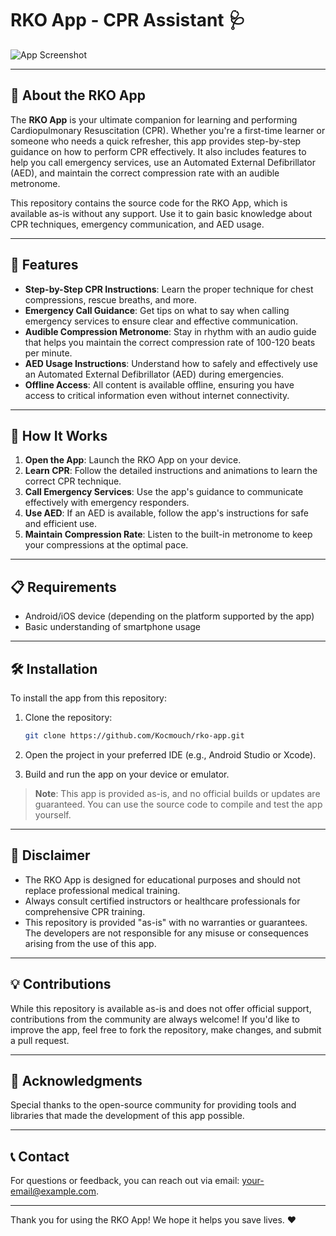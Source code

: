 # RKO App - CPR Assistant 🩺

![App Screenshot](https://i.imgur.com/Uu1zwoq.png)

---

## 🌟 About the RKO App

The **RKO App** is your ultimate companion for learning and performing Cardiopulmonary Resuscitation (CPR). Whether you're a first-time learner or someone who needs a quick refresher, this app provides step-by-step guidance on how to perform CPR effectively. It also includes features to help you call emergency services, use an Automated External Defibrillator (AED), and maintain the correct compression rate with an audible metronome.

This repository contains the source code for the RKO App, which is available as-is without any support. Use it to gain basic knowledge about CPR techniques, emergency communication, and AED usage.

---

## 🚀 Features

- **Step-by-Step CPR Instructions**: Learn the proper technique for chest compressions, rescue breaths, and more.
- **Emergency Call Guidance**: Get tips on what to say when calling emergency services to ensure clear and effective communication.
- **Audible Compression Metronome**: Stay in rhythm with an audio guide that helps you maintain the correct compression rate of 100-120 beats per minute.
- **AED Usage Instructions**: Understand how to safely and effectively use an Automated External Defibrillator (AED) during emergencies.
- **Offline Access**: All content is available offline, ensuring you have access to critical information even without internet connectivity.

---

## 📱 How It Works

1. **Open the App**: Launch the RKO App on your device.
2. **Learn CPR**: Follow the detailed instructions and animations to learn the correct CPR technique.
3. **Call Emergency Services**: Use the app's guidance to communicate effectively with emergency responders.
4. **Use AED**: If an AED is available, follow the app's instructions for safe and efficient use.
5. **Maintain Compression Rate**: Listen to the built-in metronome to keep your compressions at the optimal pace.

---

## 📋 Requirements

- Android/iOS device (depending on the platform supported by the app)
- Basic understanding of smartphone usage

---

## 🛠️ Installation

To install the app from this repository:

1. Clone the repository:
   ```bash
   git clone https://github.com/Kocmouch/rko-app.git
   ```

2. Open the project in your preferred IDE (e.g., Android Studio or Xcode).

3. Build and run the app on your device or emulator.

> **Note**: This app is provided as-is, and no official builds or updates are guaranteed. You can use the source code to compile and test the app yourself.

---

## 📝 Disclaimer

- The RKO App is designed for educational purposes and should not replace professional medical training.
- Always consult certified instructors or healthcare professionals for comprehensive CPR training.
- This repository is provided "as-is" with no warranties or guarantees. The developers are not responsible for any misuse or consequences arising from the use of this app.

---

## 💡 Contributions

While this repository is available as-is and does not offer official support, contributions from the community are always welcome! If you'd like to improve the app, feel free to fork the repository, make changes, and submit a pull request.

---

## 🙏 Acknowledgments

Special thanks to the open-source community for providing tools and libraries that made the development of this app possible.

---

## 📞 Contact

For questions or feedback, you can reach out via email: [your-email@example.com](mailto:your-email@example.com).

---

Thank you for using the RKO App! We hope it helps you save lives. ❤️